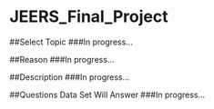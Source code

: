 # JEERS_Final_Project

##Select Topic
###In progress...

##Reason
###In progress...
 
##Description
###In progress...

##Questions Data Set Will Answer
###In progress...
